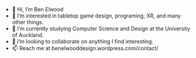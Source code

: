 - 👋 Hi, I’m Ben Elwood
- 👀 I’m interested in tabletop game design, programing, XR, and many other things.
- 🌱 I’m currently studying Computer Science and Design at the University of Auckland.
- 💞️ I’m looking to collaborate on anything I find interesting.
- 📫 Reach me at benelwooddesign.wordpress.com/contact/
